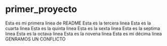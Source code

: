 # primer_proyecto
Esta es mi primera linea de README
Esta es la tercera linea
Esta es la cuarta linea
Esta es la quinta linea
Esta es la sexta linea
Esta es la septima linea 
Esta es la octava linea 
Esta es la novena linea
Esta es mi décima linea
GENRAMOS UN CONFLICTO
